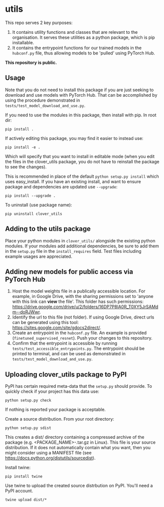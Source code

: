 # utils

This repo serves 2 key purposes:

1. It contains utility functions and classes that are relevant to the organisation. It serves these utilities as a python package, which is pip installable.
2. It contains the entrypoint functions for our trained models in the ```hubconf.py``` file, thus allowing models to be 'pulled' using PyTorch Hub.

**This repository is public.**

## Usage

Note that you do not need to install this package if you are just seeking to download and use models with PyTorch Hub. That can be accomplished by using the procedure demonstrated in ```tests/test_model_download_and_use.py```. 

If you need to use the modules in this package, then install with pip. In root dir:

```
pip install .
```

If actively editing this package, you may find it easier to instead use:

```
pip install -e .
```

Which will specify that you want to install in editable mode (when you edit the files in the clover_utils package, you do not have to reinstall the package to see the changes).

This is recommended in place of the default ```python setup.py install``` which uses easy_install. If you have an existing install, and want to ensure package and dependencies are updated use ```--upgrade```:

```
pip install --upgrade .
```

To uninstall (use package name):

```
pip uninstall clover_utils
```

## Adding to the utils package

Place your python modules in ```clover_utils/``` alongside the existing python modules. If your modules add additional dependencies, be sure to add them in the ```setup.py``` file in the ```install_requires``` field. Test files including example usages are appreciated.

## Adding new models for public access via PyTorch Hub

1. Host the model weights file in a publically accessible location. For example, in Google Drive, with the sharing permissions set to 'anyone with this link can **view** the file'. This folder has such permissions: https://drive.google.com/drive/u/2/folders/16DP7P8lA0R_T0XY5JrSAMdm--doRJWwr.
2. Identify the url to this file (not folder). If using Google Drive, direct urls can be generated using this tool: https://sites.google.com/site/gdocs2direct/.
3. Create an entrypoint in the ```hubconf.py``` file. An example is provided (```finetuned_supervised_resnet```). Push your changes to this repository.
4. Confirm that the entrypoint is accessible by running ```tests/test_accessible_entrypoints.py```. The entrypoint should be printed to terminal, and can be used as demonstrated in ```tests/test_model_download_and_use.py```.

## Uploading clover_utils package to PyPI

PyPI has certain required meta-data that the ```setup.py``` should provide. To quickly check if your project has this data use:

```
python setup.py check
```

If nothing is reported your package is acceptable.

Create a source distribution. From your root directory:

```
python setup.py sdist
```

This creates a dist/ directory containing a compressed archive of the package (e.g. <PACKAGE_NAME>-<VERSION>.tar.gz in Linux). This file is your source distribution. If it does not automatically contain what you want, then you might consider using a MANIFEST file (see https://docs.python.org/distutils/sourcedist).

Install twine:

```
pip install twine
```

Use twine to upload the created source distrbution on PyPI. You'll need a PyPI account.

```
twine upload dist/*
```